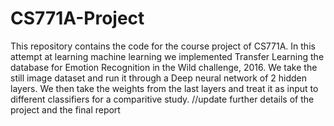 # CS771A-Project
This repository contains the code for the course project of CS771A. In this attempt at learning machine learning we implemented Transfer Learning the database for Emotion Recognition in the Wild challenge, 2016.
We take the still image dataset and run it through a Deep neural network of 2 hidden layers. We then take the weights from the last layers and treat it as input to different classifiers for a comparitive study.
//update further details of the project and the final report
